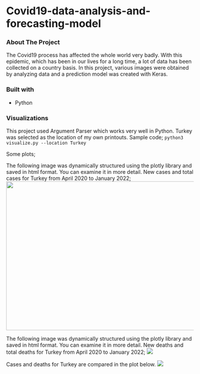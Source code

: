 # Covid19-data-analysis-and-forecasting-model

### About The Project
The Covid19 process has affected the whole world very badly. With this epidemic, which has been in our lives for a long time, a lot of data has been collected on a country basis. In this project, various images were obtained by analyzing data and a prediction model was created with Keras.

### Built with
* Python

### Visualizations
This project used Argument Parser which works very well in Python.
Turkey was selected as the location of my own printouts.
Sample code;
```python3 visualize.py --location Turkey```

Some plots;

The following image was dynamically structured using the plotly library and saved in html format. You can examine it in more detail. New cases and total cases for Turkey from April 2020 to January 2022;
<img src="visualization_results/LocationPlots/cases.png" width=800 height=400>

The following image was dynamically structured using the plotly library and saved in html format. You can examine it in more detail. New deaths and total deaths for Turkey from April 2020 to January 2022;
![](visualization_results/LocationPlots/deaths.png)

Cases and deaths for Turkey are compared in the plot below.
![](visualization_results/LocationPlots/case_death_compare.png)

